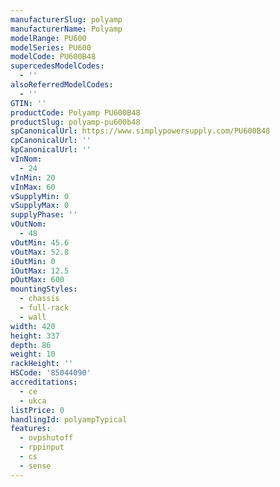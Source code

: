 ```yaml
---
manufacturerSlug: polyamp
manufacturerName: Polyamp
modelRange: PU600
modelSeries: PU600
modelCode: PU600B48
supercedesModelCodes:
  - ''
alsoReferredModelCodes:
  - ''
GTIN: ''
productCode: Polyamp PU600B48
productSlug: polyamp-pu600b48
spCanonicalUrl: https://www.simplypowersupply.com/PU600B48
cpCanonicalUrl: ''
kpCanonicalUrl: ''
vInNom:
  - 24
vInMin: 20
vInMax: 60
vSupplyMin: 0
vSupplyMax: 0
supplyPhase: ''
vOutNom:
  - 48
vOutMin: 45.6
vOutMax: 52.8
iOutMin: 0
iOutMax: 12.5
pOutMax: 600
mountingStyles:
  - chassis
  - full-rack
  - wall
width: 420
height: 337
depth: 86
weight: 10
rackHeight: ''
HSCode: '85044090'
accreditations:
  - ce
  - ukca
listPrice: 0
handlingId: polyampTypical
features:
  - ovpshutoff
  - rppinput
  - cs
  - sense
---
```

